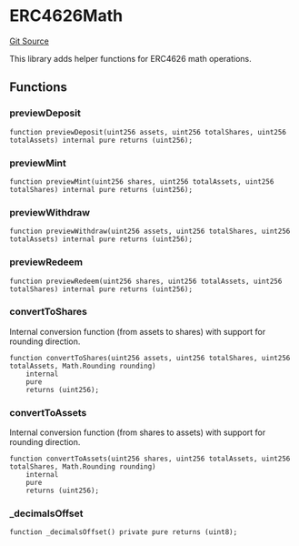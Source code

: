 # ERC4626Math
[Git Source](https://github.com/symbioticfi/core/blob/0515f07ba8e6512d27a7c84c3818ae0c899b4806/src/contracts/libraries/ERC4626Math.sol)

This library adds helper functions for ERC4626 math operations.


## Functions
### previewDeposit


```solidity
function previewDeposit(uint256 assets, uint256 totalShares, uint256 totalAssets) internal pure returns (uint256);
```

### previewMint


```solidity
function previewMint(uint256 shares, uint256 totalAssets, uint256 totalShares) internal pure returns (uint256);
```

### previewWithdraw


```solidity
function previewWithdraw(uint256 assets, uint256 totalShares, uint256 totalAssets) internal pure returns (uint256);
```

### previewRedeem


```solidity
function previewRedeem(uint256 shares, uint256 totalAssets, uint256 totalShares) internal pure returns (uint256);
```

### convertToShares

Internal conversion function (from assets to shares) with support for rounding direction.


```solidity
function convertToShares(uint256 assets, uint256 totalShares, uint256 totalAssets, Math.Rounding rounding)
    internal
    pure
    returns (uint256);
```

### convertToAssets

Internal conversion function (from shares to assets) with support for rounding direction.


```solidity
function convertToAssets(uint256 shares, uint256 totalAssets, uint256 totalShares, Math.Rounding rounding)
    internal
    pure
    returns (uint256);
```

### _decimalsOffset


```solidity
function _decimalsOffset() private pure returns (uint8);
```

